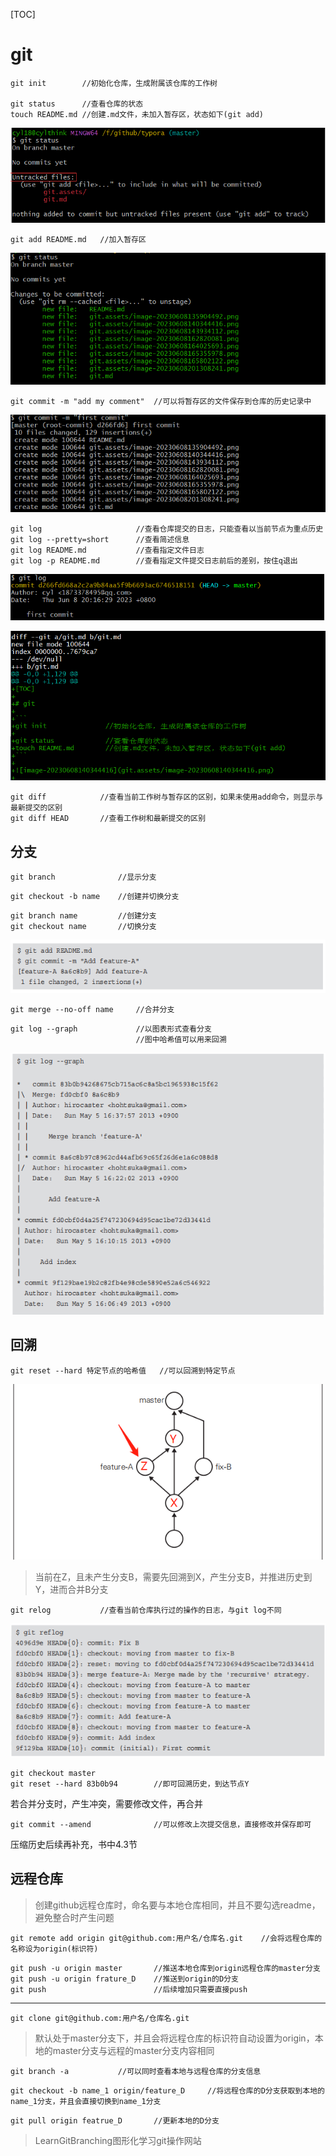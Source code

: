 [TOC]

# git

```
git init		//初始化仓库，生成附属该仓库的工作树

git status		//查看仓库的状态
touch README.md	//创建.md文件，未加入暂存区，状态如下(git add)
```

![image-20230608201308241](git.assets/image-20230608201308241.png)

```
git add README.md	//加入暂存区
```

![image-20230608201552790](git.assets/image-20230608201552790.png)

```
git commit -m "add my comment"	//可以将暂存区的文件保存到仓库的历史记录中
```

![image-20230608201805433](git.assets/image-20230608201805433.png)

```
git log						//查看仓库提交的日志，只能查看以当前节点为重点历史
git log --pretty=short		//查看简述信息
git log README.md			//查看指定文件日志
git log -p README.md		//查看指定文件提交日志前后的差别，按住q退出
```

![image-20230608201729908](git.assets/image-20230608201729908.png)

![image-20230608202119343](git.assets/image-20230608202119343.png)

```
git diff			//查看当前工作树与暂存区的区别，如果未使用add命令，则显示与最新提交的区别
git diff HEAD		//查看工作树和最新提交的区别
```

## 分支

```
git branch				//显示分支
```

```
git checkout -b name	//创建并切换分支
```

```
git branch name			//创建分支
git checkout name		//切换分支
```

![image-20230608162820081](git.assets/image-20230608162820081.png)

```
git merge --no-off name		//合并分支
```

```
git log --graph				//以图表形式查看分支
							//图中哈希值可以用来回溯
```

![image-20230608164025693](git.assets/image-20230608164025693.png)

## 回溯

```
git reset --hard 特定节点的哈希值	//可以回溯到特定节点
```

![image-20230608165355978](git.assets/image-20230608165355978.png)

> 当前在Z，且未产生分支B，需要先回溯到X，产生分支B，并推进历史到Y，进而合并B分支

```
git relog			//查看当前仓库执行过的操作的日志，与git log不同
```

![image-20230608165802122](git.assets/image-20230608165802122.png)

```
git checkout master
git reset --hard 83b0b94		//即可回溯历史，到达节点Y
```

若合并分支时，产生冲突，需要修改文件，再合并

```
git commit --amend				//可以修改上次提交信息，直接修改并保存即可
```

压缩历史后续再补充，书中4.3节

## 远程仓库

> 创建github远程仓库时，命名要与本地仓库相同，并且不要勾选readme，避免整合时产生问题

```
git remote add origin git@github.com:用户名/仓库名.git	//会将远程仓库的名称设为origin(标识符)
```

```
git push -u origin master		//推送本地仓库到origin远程仓库的master分支
git push -u origin frature_D	//推送到origin的D分支
git push						//后续增加只需要直接push
```

------

```
git clone git@github.com:用户名/仓库名.git
```

> 默认处于master分支下，并且会将远程仓库的标识符自动设置为origin，本地的master分支与远程的master分支内容相同

```
git branch -a			//可以同时查看本地与远程仓库的分支信息
```

```
git checkout -b name_1 origin/feature_D		//将远程仓库的D分支获取到本地的name_1分支，并且会直接切换到name_1分支
```

```
git pull origin featrue_D		//更新本地的D分支
```

> LearnGitBranching图形化学习git操作网站